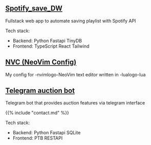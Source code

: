## [Spotify_save_DW](https://github.com/akorzunin/Spotify_save_DW)

Fullstack web app to automate saving playlist with Spotify API

Tech stack:
- Backend: Python Fastapi TinyDB
- Frontend: TypeScript React Tailwind

## [NVC (NeoVim Config)](https://github.com/akorzunin/nvc)

My config for -nvimlogo-NeoVim text editor written in -lualogo-lua


## [Telegram auction bot](https://github.com/akorzunin/telegram_auction_bot)

Telegram bot that provides auction features via telegram interface

{{% include "contact.md" %}}

Tech stack:
- Backend: Python Fastapi SQLite
- Frontend: PTB RESTAPI
